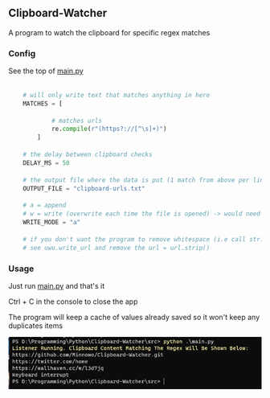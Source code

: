 ## Clipboard-Watcher
A program to watch the clipboard for specific regex matches


### Config

See the top of [main.py](src/main.py)  
```py
        
    # will only write text that matches anything in here 
    MATCHES = [ 
            
            # matches urls 
            re.compile(r"(https?://[^\s]+)") 
        ]

    # the delay between clipboard checks 
    DELAY_MS = 50

    # the output file where the data is put (1 match from above per line)
    OUTPUT_FILE = "clipboard-urls.txt"

    # a = append 
    # w = write (overwrite each time the file is opened) -> would need to change the class to prevent the call of self.handle.close()
    WRITE_MODE = "a"

    # if you don't want the program to remove whitespace (i.e call str.strip())
    # see uwu.write_url and remove the url = url.strip() 

```


### Usage

Just run [main.py](src/main.py) and that's it  

Ctrl + C in the console to close the app  

The program will keep a cache of values already saved so it won't keep any duplicates items  
  
![Previw Photo](pictures/01.png)